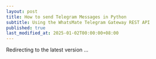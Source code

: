 ```yaml
---
layout: post
title: How to send Telegram Messages in Python
subtitle: Using the WhatsMate Telegram Gateway REST API
published: true
last_modified_at: 2025-01-02T00:00:00+08:00
---
```



<script>
    function pageRedirect() {
        window.location.replace("/2022-06-16-send-telegram-message-python3/");
    }      
    setTimeout("pageRedirect()", 1000);
</script>

Redirecting to the latest version ...
